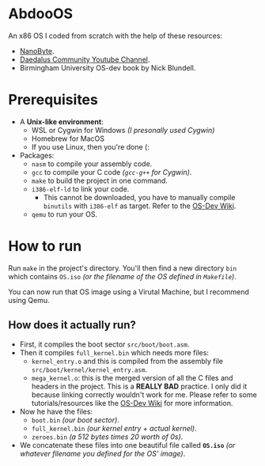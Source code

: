 # AbdooOS

An x86 OS I coded from scratch with the help of these resources:

-   [NanoByte](https://www.youtube.com/@nanobyte-dev).
-   [Daedalus Community Youtube Channel](https://www.youtube.com/@DaedalusCommunity).
-   Birmingham University OS-dev book by Nick Blundell.

# Prerequisites

-   A **Unix-like environment**:
    -   WSL or Cygwin for Windows _(I presonally used Cygwin)_
    -   Homebrew for MacOS
    -   If you use Linux, then you're done (:
-   Packages:
    -   `nasm` to compile your assembly code.
    -   `gcc` to compile your C code _(`gcc-g++` for Cygwin)_.
    -   `make` to build the project in one command.
    -   `i386-elf-ld` to link your code.
        -   This cannot be downloaded, you have to
            manually compile `binutils` with
            `i386-elf` as target.
            Refer to the [OS-Dev Wiki](#).
    -   `qemu` to run your OS.

# How to run

Run `make` in the project's directory. You'll then find
a new directory `bin` which contains `OS.iso`
_(or the filename of the OS defined in `Makefile`)_.

You can now run that OS image using a Virutal Machine,
but I recommend using Qemu.

## How does it actually run?

-   First, it compiles the boot sector `src/boot/boot.asm`.
-   Then it compiles `full_kernel.bin` which needs
    more files:
    -   `kernel_entry.o` and this is compiled from
        the assembly file `src/boot/kernel/kernel_entry.asm`.
    -   `mega_kernel.o`: this is the merged version
        of all the C files and headers in the project.
        This is a **REALLY BAD** practice. I only did it
        because linking correctly wouldn't work for me.
        Please refer to some tutorials/resources like
        the [OS-Dev Wiki](#) for more information.
-   Now he have the files:
    -   `boot.bin` _(our boot sector)_.
    -   `full_kernel.bin` _(our kernel entry + actual kernel)_.
    -   `zeroes.bin` _(a 512 bytes times 20 worth of 0s)_.
-   We concatenate these files into one beautiful file called
    **`OS.iso`** _(or whatever filename you defined for the OS' image)_.
